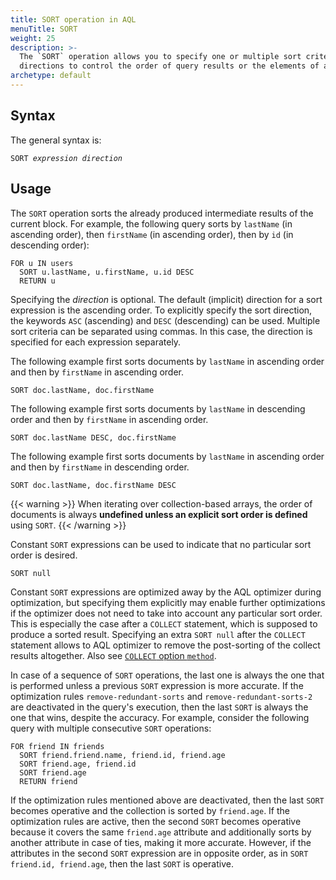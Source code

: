 ```yaml
---
title: SORT operation in AQL
menuTitle: SORT
weight: 25
description: >-
  The `SORT` operation allows you to specify one or multiple sort criteria and
  directions to control the order of query results or the elements of arrays
archetype: default
---
```

## Syntax

The general syntax is:

<pre><code>SORT <em>expression</em> <em>direction</em></code></pre>

## Usage

The `SORT` operation sorts the already produced intermediate results of the
current block. For example, the following query sorts by `lastName`
(in ascending order), then `firstName` (in ascending order), then by `id`
(in descending order):

```aql
FOR u IN users
  SORT u.lastName, u.firstName, u.id DESC
  RETURN u
```

Specifying the *direction* is optional. The default (implicit) direction for a
sort expression is the ascending order. To explicitly specify the sort direction, 
the keywords `ASC` (ascending) and `DESC` (descending) can be used. Multiple sort
criteria can be separated using commas. In this case, the direction is specified
for each expression separately.

The following example first sorts documents by `lastName` in ascending order and
then by `firstName` in ascending order.

```aql
SORT doc.lastName, doc.firstName
```

The following example first sorts documents by `lastName` in descending order
and then by `firstName` in ascending order.

```aql
SORT doc.lastName DESC, doc.firstName
```

The following example first sorts documents by `lastName` in ascending order
and then by `firstName` in descending order.

```aql
SORT doc.lastName, doc.firstName DESC
```

{{< warning >}}
When iterating over collection-based arrays, the order of documents is
always **undefined unless an explicit sort order is defined** using `SORT`.
{{< /warning >}}

Constant `SORT` expressions can be used to indicate that no particular
sort order is desired.

```aql
SORT null
```

Constant `SORT` expressions are optimized away by the AQL
optimizer during optimization, but specifying them explicitly may enable further
optimizations if the optimizer does not need to take into account any particular
sort order. This is especially the case after a `COLLECT` statement, which is 
supposed to produce a sorted result. Specifying an extra `SORT null` after the
`COLLECT` statement allows to AQL optimizer to remove the post-sorting of the
collect results altogether. Also see [`COLLECT` option `method`](collect.md#method).

In case of a sequence of `SORT` operations, the last one is always the one
that is performed unless a previous `SORT` expression is more accurate.
If the optimization rules `remove-redundant-sorts` and `remove-redundant-sorts-2`
are deactivated in the query's execution, then the last `SORT` is always the one
that wins, despite the accuracy. For example, consider the following query with
multiple consecutive `SORT` operations:

```aql
FOR friend IN friends
  SORT friend.friend.name, friend.id, friend.age 
  SORT friend.age, friend.id
  SORT friend.age
  RETURN friend
```

If the optimization rules mentioned above are deactivated, then the last `SORT`
becomes operative and the collection is sorted by `friend.age`. If the
optimization rules are active, then the second `SORT` becomes operative because
it covers the same `friend.age` attribute and additionally sorts by another
attribute in case of ties, making it more accurate. However, if the attributes
in the second `SORT` expression are in opposite order, as in
`SORT friend.id, friend.age`, then the last `SORT` is operative.
